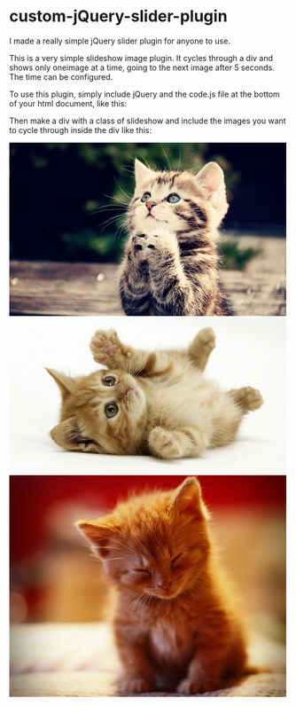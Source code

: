 custom-jQuery-slider-plugin
===========================

I made a really simple jQuery slider plugin for anyone to use.


This is a very simple slideshow image plugin. It cycles through a div and shows only oneimage at a time, going to the next image after 5 seconds. The time can be configured.

To use this plugin, simply include jQuery and the code.js file at the bottom of your html document, like this:
  <script src="http://ajax.googleapis.com/ajax/libs/jquery/1.8.2/jquery.min.js"></script>
  <script src="code.js"></script>


Then make a div with a class of slideshow and include the images you want to cycle through inside the div like this:
  <div class="slideshow">
    <img src="cat1.jpg" alt=""/>
    <img src="cat2.jpg" alt=""/>
    <img src="cat3.jpg" alt=""/>
  </div>
